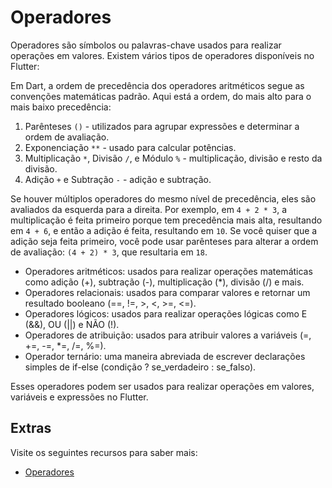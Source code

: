 # Operadores

Operadores são símbolos ou palavras-chave usados para realizar operações em valores. Existem vários tipos de operadores disponíveis no Flutter:

Em Dart, a ordem de precedência dos operadores aritméticos segue as convenções matemáticas padrão. Aqui está a ordem, do mais alto para o mais baixo precedência:

1. Parênteses `()` - utilizados para agrupar expressões e determinar a ordem de avaliação.
2. Exponenciação `**` - usado para calcular potências.
3. Multiplicação `*`, Divisão `/`, e Módulo `%` - multiplicação, divisão e resto da divisão.
4. Adição `+` e Subtração `-` - adição e subtração.

Se houver múltiplos operadores do mesmo nível de precedência, eles são avaliados da esquerda para a direita. Por exemplo, em `4 + 2 * 3`, a multiplicação é feita primeiro porque tem precedência mais alta, resultando em `4 + 6`, e então a adição é feita, resultando em `10`. Se você quiser que a adição seja feita primeiro, você pode usar parênteses para alterar a ordem de avaliação: `(4 + 2) * 3`, que resultaria em `18`.

- Operadores aritméticos: usados para realizar operações matemáticas como adição (+), subtração (-), multiplicação (*), divisão (/) e mais.
- Operadores relacionais: usados para comparar valores e retornar um resultado booleano (==, !=, >, <, >=, <=).
- Operadores lógicos: usados para realizar operações lógicas como E (&&), OU (||) e NÃO (!).
- Operadores de atribuição: usados para atribuir valores a variáveis (=, +=, -=, *=, /=, %=).
- Operador ternário: uma maneira abreviada de escrever declarações simples de if-else (condição ? se_verdadeiro : se_falso).

Esses operadores podem ser usados para realizar operações em valores, variáveis e expressões no Flutter.

## Extras
Visite os seguintes recursos para saber mais:

- [Operadores](https://dart.dev/guides/language/language-tour#operators)
